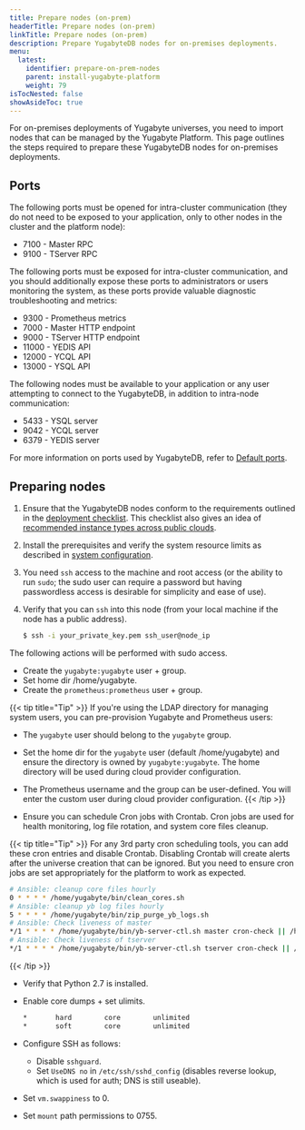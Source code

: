 ```yaml
---
title: Prepare nodes (on-prem)
headerTitle: Prepare nodes (on-prem)
linkTitle: Prepare nodes (on-prem)
description: Prepare YugabyteDB nodes for on-premises deployments.
menu:
  latest:
    identifier: prepare-on-prem-nodes
    parent: install-yugabyte-platform
    weight: 79
isTocNested: false
showAsideToc: true
---
```


For on-premises deployments of Yugabyte universes, you need to import nodes that can be managed by the Yugabyte Platform. This page outlines the steps required to prepare these YugabyteDB nodes for on-premises deployments.

## Ports

The following ports must be opened for intra-cluster communication (they do not need to be exposed to your application, only to other nodes in the cluster and the platform node):

* 7100 - Master RPC
* 9100 - TServer RPC

The following ports must be exposed for intra-cluster communication, and you should additionally expose these ports to administrators or users monitoring the system, as these ports provide valuable diagnostic troubleshooting and metrics:

* 9300 - Prometheus metrics
* 7000 - Master HTTP endpoint
* 9000 - TServer HTTP endpoint
* 11000 - YEDIS API
* 12000 - YCQL API
* 13000 - YSQL API

The following nodes must be available to your application or any user attempting to connect to the YugabyteDB, in addition to intra-node communication:

* 5433 - YSQL server
* 9042 - YCQL server
* 6379 - YEDIS server

For more information on ports used by YugabyteDB, refer to [Default ports](../../../../reference/configuration/default-ports).

## Preparing nodes

1. Ensure that the YugabyteDB nodes conform to the requirements outlined in the [deployment checklist](/latest/deploy/checklist/). This checklist also gives an idea of [recommended instance types across public clouds](/latest/deploy/checklist/#running-on-public-clouds). 
1. Install the prerequisites and verify the system resource limits as described in [system configuration](/latest/deploy/manual-deployment/system-config).
1. You need `ssh` access to the machine and root access (or the ability to run `sudo`; the sudo user can require a password but having passwordless access is desirable for simplicity and ease of use).
1. Verify that you can `ssh` into this node (from your local machine if the node has a public address).

    ```sh
    $ ssh -i your_private_key.pem ssh_user@node_ip
    ```

The following actions will be performed with sudo access.

* Create the `yugabyte:yugabyte` user + group.
* Set home dir /home/yugabyte.
* Create the `prometheus:prometheus` user + group.

{{< tip title="Tip" >}}
If you're using the LDAP directory for managing system users, you can pre-provision Yugabyte and Prometheus users: 

* The `yugabyte` user should belong to the `yugabyte` group.

* Set the home dir for the `yugabyte` user (default /home/yugabyte) and ensure the directory is owned by `yugabyte:yugabyte`. The home directory will be used during cloud provider configuration.
    
* The Prometheus username and the group can be user-defined. You will enter the custom user during cloud provider configuration.
{{< /tip >}}

* Ensure you can schedule Cron jobs with Crontab. Cron jobs are used for health monitoring, log file rotation, and system core files cleanup.

{{< tip title="Tip" >}}
For any 3rd party cron scheduling tools, you can add these cron entries and disable Crontab. Disabling Crontab will create alerts after the universe creation that can be ignored. But you need to ensure cron jobs are set appropriately for the platform to work as expected. 

```sh
# Ansible: cleanup core files hourly
0 * * * * /home/yugabyte/bin/clean_cores.sh
# Ansible: cleanup yb log files hourly
5 * * * * /home/yugabyte/bin/zip_purge_yb_logs.sh
# Ansible: Check liveness of master
*/1 * * * * /home/yugabyte/bin/yb-server-ctl.sh master cron-check || /home/yugabyte/bin/yb-server-ctl.sh master start
# Ansible: Check liveness of tserver
*/1 * * * * /home/yugabyte/bin/yb-server-ctl.sh tserver cron-check || /home/yugabyte/bin/yb-server-ctl.sh tserver start
```
{{< /tip >}}

* Verify that Python 2.7 is installed.
* Enable core dumps + set ulimits.

    ```sh
    *       hard        core        unlimited
    *       soft        core        unlimited
    ```

* Configure SSH as follows:

    * Disable `sshguard`.
    * Set `UseDNS no` in `/etc/ssh/sshd_config` (disables reverse lookup, which is used for auth; DNS is still useable).

* Set `vm.swappiness` to 0.
* Set `mount` path permissions to 0755.
